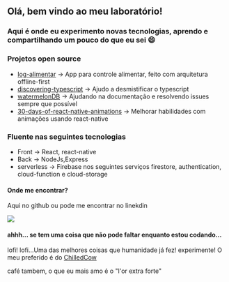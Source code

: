 ## Olá, bem vindo ao meu laboratório!
### Aqui é onde eu experimento novas tecnologias, aprendo e compartilhando um pouco do que eu sei :smile:


### Projetos open source 
  - [log-alimentar](https://github.com/leo-tavares/log-alimentar-mobile) -> App para controle alimentar, feito com arquitetura offline-first
  - [discovering-typescript](https://github.com/leo-tavares/discovering-typescript) -> Ajudo a desmistificar o typescript
  - [watermelonDB](https://github.com/Nozbe/WatermelonDB) -> Ajudando na documentação e resolvendo issues sempre que possível
  - [30-days-of-react-native-animations](https://github.com/leo-tavares/30-days-of-react-native-animations) -> Melhorar habilidades com animações usando react-native

### Fluente nas seguintes tecnologias
  - Front -> React, react-native
  - Back -> NodeJs,Express
  - serverless -> Firebase nos seguintes serviços firestore, authentication, cloud-function e cloud-storage


#### Onde me encontrar?
Aqui no github ou pode me encontrar no linekdin 

<a href="https://www.linkedin.com/in/leo-tavares-2020/" target="_blank"><img src="https://img.shields.io/badge/linkedin-%230077B5.svg"/></a>


#### ahhh... se tem uma coisa que não pode faltar enquanto estou codando...

lofi! lofi...Uma das melhores coisas que humanidade já fez! experimente! O meu preferido é do [ChilledCow](https://www.youtube.com/watch?v=5qap5aO4i9A&ab_channel=ChilledCow) 

café tambem, o que eu mais amo é o "l'or extra forte"
